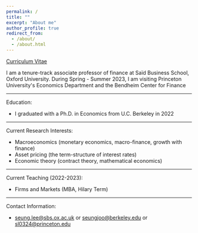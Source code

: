 ```yaml
---
permalink: /
title: ""
excerpt: "About me"
author_profile: true
redirect_from: 
  - /about/
  - /about.html
---
```


[Curriculum Vitae](/files/cv.pdf)




I am a tenure-track associate professor of finance at Saïd Business School, Oxford University. During Spring - Summer 2023, I am visiting Princeton University's Economics Department and the Bendheim Center for Finance

-----

Education:

* I graduated with a Ph.D. in Economics from U.C. Berkeley in 2022


-----

Current Research Interests:

* Macroeconomics (monetary economics, macro-finance, growth with finance)
* Asset pricing (the term-structure of interest rates)
* Economic theory (contract theory, mathematical economics)


-----

Current Teaching (2022-2023):

* Firms and Markets (MBA, Hilary Term)


-----

Contact Information:

* seung.lee@sbs.ox.ac.uk or seungjoo@berkeley.edu or sl0324@princeton.edu
